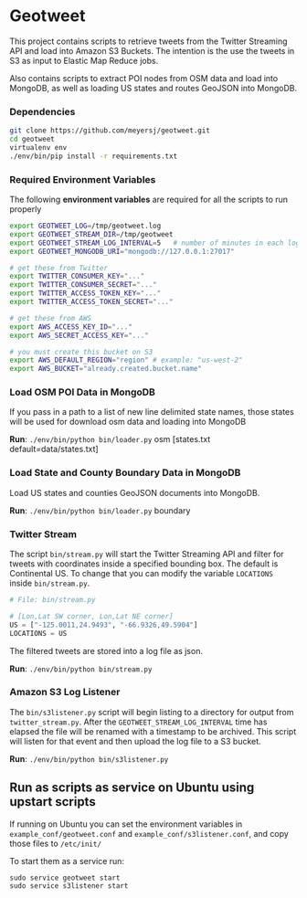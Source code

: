 Geotweet
========


This project contains scripts to retrieve tweets from the Twitter Streaming API and
load into Amazon S3 Buckets. The intention is the use the tweets in S3 as input to 
Elastic Map Reduce jobs.

Also contains scripts to extract POI nodes from OSM data and load into MongoDB,
as well as loading US states and routes GeoJSON into MongoDB.


### Dependencies

```bash
git clone https://github.com/meyersj/geotweet.git
cd geotweet
virtualenv env
./env/bin/pip install -r requirements.txt
```


### Required Environment Variables

The following **environment variables** are required for all the scripts
to run properly

```bash
export GEOTWEET_LOG=/tmp/geotweet.log
export GEOTWEET_STREAM_DIR=/tmp/geotweet
export GEOTWEET_STREAM_LOG_INTERVAL=5   # number of minutes in each log file
export GEOTWEET_MONGODB_URI="mongodb://127.0.0.1:27017"

# get these from Twitter
export TWITTER_CONSUMER_KEY="..."
export TWITTER_CONSUMER_SECRET="..."
export TWITTER_ACCESS_TOKEN_KEY="..."
export TWITTER_ACCESS_TOKEN_SECRET="..."

# get these from AWS
export AWS_ACCESS_KEY_ID="..."
export AWS_SECRET_ACCESS_KEY="..."

# you must create this bucket on S3
export AWS_DEFAULT_REGION="region" # example: "us-west-2"
export AWS_BUCKET="already.created.bucket.name"
```


### Load OSM POI Data in MongoDB

If you pass in a path to a list of new line delimited state names,
those states will be used for download osm data and loading into MongoDB

**Run**: `./env/bin/python bin/loader.py` osm [states.txt default=data/states.txt]


### Load State and County Boundary Data in MongoDB

Load US states and counties GeoJSON documents into MongoDB.

**Run**: `./env/bin/python bin/loader.py` boundary


### Twitter Stream

The script `bin/stream.py` will start the Twitter Streaming API and filter for
tweets with coordinates inside a specified bounding box. The default is
Continental US. To change that you can modify the variable `LOCATIONS` inside
`bin/stream.py`.

```py
# File: bin/stream.py

# [Lon,Lat SW corner, Lon,Lat NE corner]
US = ["-125.0011,24.9493", "-66.9326,49.5904"]
LOCATIONS = US
```

The filtered tweets are stored into a log file as json.

**Run**: `./env/bin/python bin/stream.py`


### Amazon S3 Log Listener

The `bin/s3listener.py` script will begin listing to a directory for output from
`twitter_stream.py`. After the `GEOTWEET_STREAM_LOG_INTERVAL` time has elapsed the
file will be renamed with a timestamp to be archived. This script will listen for
that event and then upload the log file to a S3 bucket.


**Run**: `./env/bin/python bin/s3listener.py`


## Run as scripts as service on Ubuntu using upstart scripts

If running on Ubuntu you can set the environment variables in
`example_conf/geotweet.conf` and `example_conf/s3listener.conf`, and copy those
files to `/etc/init/`

To start them as a service run:
```
sudo service geotweet start
sudo service s3listener start
```
